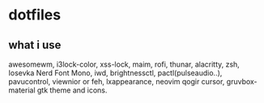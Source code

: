 # dotfiles

## what i use
awesomewm, i3lock-color, xss-lock, maim, rofi, thunar, alacritty, zsh, Iosevka Nerd Font Mono,
iwd, brightnessctl, pactl(pulseaudio..), pavucontrol, viewnior or feh, lxappearance, neovim
qogir cursor, gruvbox-material gtk theme and icons.
